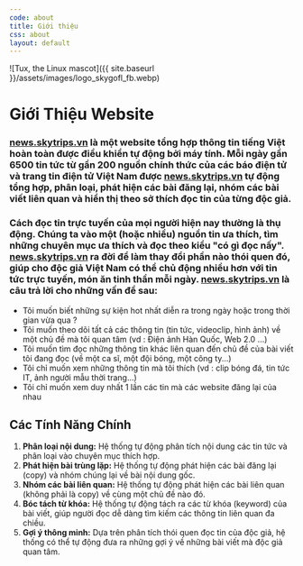 ```yaml
---
code: about
title: Giới thiệu
css: about
layout: default
---
```



![Tux, the Linux mascot]({{ site.baseurl }}/assets/images/logo_skygofl_fb.webp)
# **Giới Thiệu Website**

### **[news.skytrips.vn](https://news.skytrips.vn/)** là một website tổng hợp thông tin tiếng Việt hoàn toàn được điều khiển tự động bởi máy tính. Mỗi ngày gần 6500 tin tức từ gần 200 nguồn chính thức của các báo điện tử và trang tin điện tử Việt Nam được **[news.skytrips.vn](https://news.skytrips.vn/)** tự động tổng hợp, phân loại, phát hiện các bài đăng lại, nhóm các bài viết liên quan và hiển thị theo sở thích đọc tin của từng độc giả.

### Cách đọc tin trực tuyến của mọi người hiện nay thường là thụ động. Chúng ta vào một (hoặc nhiều) nguồn tin ưa thích, tìm những chuyên mục ưa thích và đọc theo kiểu "có gì đọc nấy". **[news.skytrips.vn](https://news.skytrips.vn/)** ra đời để làm thay đổi phần nào thói quen đó, giúp cho độc giả Việt Nam có thể chủ động nhiều hơn với tin tức trực tuyến, món ăn tinh thần mỗi ngày. **[news.skytrips.vn](https://news.skytrips.vn/)** là câu trả lời cho những vấn đề sau:

* Tôi muốn biết những sự kiện hot nhất diễn ra trong ngày hoặc trong thời gian vừa qua ?
* Tôi muốn theo dõi tất cả các thông tin (tin tức, videoclip, hình ảnh) về một chủ đề mà tôi quan tâm (vd : Điện ảnh Hàn Quốc, Web 2.0 ...)
* Tôi muốn tìm đọc những thông tin khác liên quan đến chủ đề của bài viết tôi đang đọc (về một ca sĩ, một đội bóng, một công ty...)
* Tôi chỉ muốn xem những thông tin mà tôi thích (vd : clip bóng đá, tin tức IT, ảnh người mẫu thời trang...)
* Tôi chỉ muốn xem duy nhất 1 lần các tin mà các website đăng lại của nhau

## Các Tính Năng Chính

1. **Phân loại nội dung:** Hệ thống tự động phân tích nội dung các tin tức và phân loại vào chuyên mục thích hợp.
2. **Phát hiện bài trùng lặp:** Hệ thống tự động phát hiện các bài đăng lại (copy) và nhóm chúng lại về bài nội dung gốc.
3. **Nhóm các bài liên quan:** Hệ thống tự động phát hiện các bài liên quan (không phải là copy) về cùng một chủ đề nào đó.
4. **Bóc tách từ khóa:** Hệ thống tự động tách ra các từ khóa (keyword) của bài viết, giúp người đọc dễ dàng tìm kiếm các thông tin liên quan đa chiều.
5. **Gợi ý thông minh:** Dựa trên phân tích thói quen đọc tin của độc giả, hệ thống có thể tự động đưa ra những gợi ý về những bài viết mà độc giả quan tâm.
